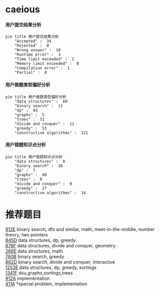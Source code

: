 # caeious

<!-- tabs:start -->



#### **用户提交结果分析**

```mermaid
pie title 用户提交结果分析
    "Accepted" :  34
    "Rejected" :  0
    "Wrong answer" :  10
    "Runtime error" :  3
    "Time limit exceeded" :  2
    "Memory limit exceeded" :  0
    "Compilation error" :  1
    "Partial" :  0
```

#### **用户做题类型偏好分析**

```mermaid
pie title 用户做题类型偏好分析
    "data structures" :  60
    "binary search" :  11
    "dp" :  43
    "graphs" :  5
    "trees" :  31
    "divide and conquer" :  11
    "greedy" :  53
    "constructive algorithms" :  121
```
#### **用户错题知识点分析**

```mermaid
pie title 用户错题知识点分析
    "data structures" :  8
    "binary search" :  16
    "dp" :  7
    "graphs" :  40
    "trees" :  0
    "divide and conquer" :  0
    "greedy" :  27
    "constructive algorithms" :  14
```



<!-- tabs:end -->
# 推荐题目
[912E](https://codeforces.com/contest/912/problem/E)		binary search,
                        dfs and similar,
                        math,
                        meet-in-the-middle,
                        number theory,
                        two pointers		  
[845D](https://codeforces.com/contest/845/problem/D)		data structures,
                        dp,
                        greedy		  
[678F](https://codeforces.com/contest/678/problem/F)		data structures,
                        divide and conquer,
                        geometry		  
[266E](https://codeforces.com/contest/266/problem/E)		data structures,
                        math		  
[760B](https://codeforces.com/contest/760/problem/B)		binary search,
                        greedy		  
[862D](https://codeforces.com/contest/862/problem/D)		binary search,
                        divide and conquer,
                        interactive		  
[1253E](https://codeforces.com/contest/1253/problem/E)		data structures,
                        dp,
                        greedy,
                        sortings		  
[1341F](https://codeforces.com/contest/1341/problem/F)		dsu,graphs,sortings,trees		  
[912A](https://codeforces.com/contest/912/problem/A)		implementation		  
[411A](https://codeforces.com/contest/411/problem/A)		*special problem,
                        implementation		  
